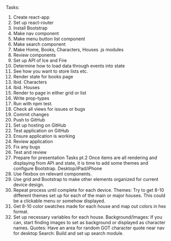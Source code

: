 Tasks:
1.	Create react-app
2.	Set up react-router
3.	Install Bootstrap
4.	Make nav component
5.	Make menu button list component
6.	Make search component
7.	Make Home, Books, Characters, Houses .js modules
8.	Review components
9.	Set up API of Ice and Fire
10.	Determine how to load data through events into state
11.	See how you want to store lists etc.
12.	Render state for books page
13.	Ibid. Characters
14.	Ibid. Houses
15.	Render to page in either grid or list
16.	Write prop-types
17.	Run with npm test.
18.	Check all views for issues or bugs
19.	Commit changes
20.	Push to GitHub
21.	Set up hosting on GitHub
22.	Test application on GitHub
23.	Ensure application is working
24.	Review application
25.	Fix any bugs
26.	Test and review
27.	Prepare for presentation
Tasks pt.2
Once items are all rendering and displaying from API and state, it is time to add some themes and configure Bootstrap.
Desktop/iPad/iPhone
1.	Use flexbox on relevant components.
2.	Use grid and Bootstrap to make other elements organized for current device design.
3.	Repeat process until complete for each device.
Themes:
Try to get 8-10 different themes set up for each of the main or major houses.  This could be a clickable menu or somehow displayed.
1.	Get 8-10 color swatches made for each house and map out colors in hex format.
2.	Set up necessary variables for each house.
Background/Images:
If you can, start finding images to set as background or displayed as character names.
Quotes:
Have an area for random GOT character quote near nav for desktop
Search:
Build and set up search module.
